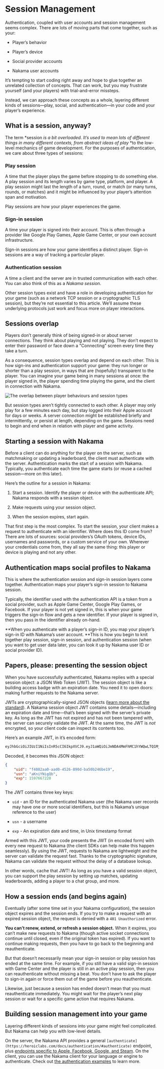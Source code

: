 [nakama-sessions]: images/nakama-sessions.png "The overlap between player behaviours and session types"

# Session Management

Authentication, coupled with user accounts and session management seems complex. There are lots of moving parts that come together, such as your:

* Player’s behavior

* Player’s device

* Social provider accounts

* Nakama user accounts

It’s tempting to start coding right away and hope to glue together an unrelated collection of concepts. That can work, but you may frustrate yourself (and your players) with trial-and-error missteps.

Instead, we can approach these concepts as a whole, layering different kinds of sessions—play, social, and authentication—in your code and your player’s experience.

## What is a session, anyway?

The term *session *is a bit overloaded. It’s used to mean lots of different things in many different contexts, from abstract ideas of play* *to the low-level mechanics of game development. For the purposes of authentication, we care about three types of sessions:

### Play session

A time that the player plays the game before stopping to do something else. A play session and its length varies by game type, platform, and player. A play session might last the length of a turn, round, or match (or many turns, rounds, or matches) and it might be influenced by your player’s attention span and motivation.

Play sessions are how your player experiences the game.

### Sign-in session

A time your player is signed into their account. This is often through a provider like Google Play Games, Apple Game Center, or your own account infrastructure.

Sign-in sessions are how your game identifies a distinct player. Sign-in sessions are a way of tracking a particular player.

### Authentication session

A time a client and the server are in trusted communication with each other. You can also think of this as a *Nakama session*.

Other session types exist and have a role in developing authentication for your game (such as a network TCP session or a cryptographic TLS session), but they’re not essential to this article. We’ll assume these underlying protocols just work and focus more on player interactions.

## Sessions overlap

Players don’t generally think of being signed-in or about server connections. They think about playing and not playing. They don’t expect to enter their password or face down a "Connecting" screen every time they take a turn.

As a consequence, session types overlap and depend on each other. This is how sign-ins and authentication support your game: they run longer or shorter than a play session, in ways that are (hopefully) transparent to the player. You can imagine your game being in many sessions at once: the player signed in, the player spending time playing the game, and the client in connection with Nakama.

![The overlap between player behaviours and session types][nakama-sessions]

But session types aren’t tightly connected to each other. A player may only play for a few minutes each day, but stay logged into their Apple account for days or weeks. A server connection might be established briefly and intermittently, or persist at length, depending on the game. Sessions need to begin and end when in relation with player and game activity.

## Starting a session with Nakama

Before a client can do anything for the player on the server, such as matchmaking or updating a leaderboard, the client must authenticate with the server. Authentication marks the start of a session with Nakama. Typically, you authenticate each time the game starts (or reuse a cached session—more on this later).

Here’s the outline for a session in Nakama:

1. Start a session. Identify the player or device with the authenticate API; Nakama responds with a session object.

2. Make requests using your session object.

3. When the session expires, start again.

That first step is the most complex. To start the session, your client makes a request to authenticate with an identifier. Where does this ID come from? There are lots of sources: social providers’s OAuth tokens, device IDs, usernames and passwords, or a custom service of your own. Wherever your credentials come from, they all say the same thing: this player or device is playing and not any other.

## Authentication maps social profiles to Nakama

This is where the authentication session and sign-in session layers come together. Authentication maps your player’s sign-in session to Nakama session.

Typically, the identifier used with the authentication API is a token from a social provider, such as Apple Game Center, Google Play Games, or Facebook. If your player is not yet signed in, this is when your game triggers the sign-in flow and gets a new identifier. If your player is signed in, then you pass in the identifier already on-hand.

**When you authenticate with a player’s sign-in ID, you map your player’s sign-in ID with Nakama’s user account. **This is how you begin to knit together play session, sign-in session, and authentication session (when you want to get user data later, you can look it up by Nakama user ID or social provider ID).

## Papers, please: presenting the session object

When you have successfully authenticated, Nakama replies with a special session object: a JSON Web Token (JWT). The session object is like a building access badge with an expiration date. You need it to open doors: making further requests to the Nakama server.

JWTs are cryptographically-signed JSON objects ([learn more about the standard](https://jwt.io/)). A Nakama session object JWT contains some details—including an expiration date and time—that’s been signed with the server’s private key. As long as the JWT has not expired and has not been tampered with, the server can securely validate the JWT. At the same time, the JWT is *not* encrypted, so your client code can inspect its contents too.

Here’s an example JWT, in it’s encoded form:

```bash
eyJhbGciOiJIUzI1NiIsInR5cCI6IkpXVCJ9.eyJ1aWQiOiJmNDA4MmFhMC1hYWQwLTQ1MjYtODkwZC1iYTUwYjI0NmJlMTkiLCJ1c24iOiJhS25pWU5pZ1FiIiwiZXhwIjoxNTk3NjY3MjIwfQ.1fdAmq3nrDcPy0k6BwPCcULmhLiB54Z_feEuDaINNsA
```

Decoded, it becomes this JSON object:

```json
{
    "uid": "f4082aa0-aad0-4526-890d-ba50b246be19",
    "usn": "aKniYNigQb",
    "exp": 1597667220
}
```

The JWT contains three key keys:

* `uid` - an ID for the authenticated Nakama user (the Nakama user records may have one or more social identifiers, but this is Nakama’s unique reference to the user)

* `usn` - a username

* `exp` - An expiration date and time, in Unix timestamp format

Armed with this JWT, your code presents the JWT (in encoded form) with every new request to Nakama (the client SDKs can help make this happen seamlessly). By using the JWT, requests to Nakama are lightweight and the server can validate the request fast. Thanks to the cryptographic signature, Nakama can validate the request without the delay of a database lookup.

In other words, cache that JWT! As long as you have a valid session object, you can support the play session by setting up matches, updating leaderboards, adding a player to a chat group, and more.

## How a session ends (and begins again)

Eventually (after some time set in your Nakama configuration), the session object expires and the session ends. If you try to make a request with an expired session object, the request is denied with a `401 Unauthorized` error.

**You can’t renew, extend, or refresh a session object.** When it expires, you can’t make new requests to Nakama (though active socket connections continue until closed, even if the original token has expired). If you want to continue making requests, then you have to go back to the beginning and reauthenticate.

But that doesn’t necessarily mean your sign-in session or play session has ended at the same time. For example, if you still have a valid sign-in session with Game Center and the player is still in an active play session, then you can reauthenticate without missing a beat. You don’t have to ask the player to sign-in again or force them out of the game before you reauthenticate.

Likewise, just because a session has ended doesn’t mean that you must reauthenticate immediately. You might wait for the player’s next play session or wait for a specific game action that requires Nakama.

## Building session management into your game

Layering different kinds of sessions into your game might feel complicated. But Nakama can help you with low-level details.

On the server, the Nakama API provides a general `[authenticate](https://heroiclabs.com/docs/authentication/#authenticate)` endpoint, plus [endpoints specific to Apple, Facebook, Google, and Steam](https://heroiclabs.com/docs/authentication/#social-providers). On the client, you can use the Nakama client for your language or engine to authenticate. Check out [the authentication examples](https://heroiclabs.com/docs/authentication/#authenticate) to learn more.
